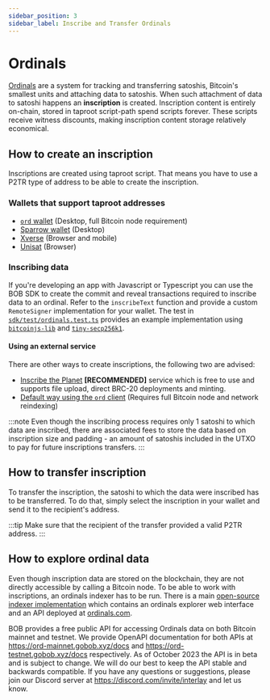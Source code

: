 ```yaml
---
sidebar_position: 3
sidebar_label: Inscribe and Transfer Ordinals
---
```


# Ordinals

[Ordinals](https://docs.ordinals.com/) are a system for tracking and transferring satoshis, Bitcoin's smallest units and attaching data to satoshis. When such attachment of data to satoshi happens an __inscription__ is created. Inscription content is entirely on-chain, stored in taproot script-path spend scripts forever. These scripts receive witness discounts, making inscription content storage relatively economical.


## How to create an inscription
Inscriptions are created using taproot script. That means you have to use a P2TR type of address to be able to create the inscription. 

### Wallets that support taproot addresses

- [`ord` wallet](https://docs.ordinals.com/guides/inscriptions.html) (Desktop, full Bitcoin node requirement)
- [Sparrow wallet](https://sparrowwallet.com/) (Desktop)
- [Xverse](https://www.xverse.app/download) (Browser and mobile)
- [Unisat](https://unisat.io/download ) (Browser)

### Inscribing data
If you're developing an app with Javascript or Typescript you can use the BOB SDK to create the commit and reveal transactions required to inscribe data to an ordinal. Refer to the `inscribeText` function and provide a custom `RemoteSigner` implementation for your wallet. The test in [`sdk/test/ordinals.test.ts`](https://github.com/bob-collective/bob/blob/master/sdk/test/ordinals.test.ts) provides an example implementation using [`bitcoinjs-lib`](https://github.com/bitcoinjs/bitcoinjs-lib) and [`tiny-secp256k1`](https://github.com/bitcoinjs/tiny-secp256k1).

#### Using an external service
There are other ways to create inscriptions, the following two are advised:
- [Inscribe the Planet](https://inscribetheplanet.com/) __[RECOMMENDED]__ service which is free to use and supports file upload, direct BRC-20 deployments and minting.
- [Default way using the `ord` client](https://docs.ordinals.com/guides/inscriptions.html) (Requires full Bitcoin node and network reindexing)

:::note
Even though the inscribing process requires only 1 satoshi to which data are inscribed, there are associated fees to store the data based on inscription size and padding - an amount of satoshis included in the UTXO to pay for future inscriptions transfers.
:::

## How to transfer inscription
To transfer the inscription, the satoshi to which the data were inscribed has to be transferred. To do that, simply select the inscription in your wallet and send it to the recipient's address.

:::tip
Make sure that the recipient of the transfer provided a valid P2TR address.
:::


## How to explore ordinal data
Even though inscription data are stored on the blockchain, they are not directly accessible by calling a Bitcoin node. To be able to work with inscriptions, an ordinals indexer has to be run. There is a main [open-source indexer implementation](https://github.com/casey/ord) which contains an ordinals explorer web interface and an API deployed at [ordinals.com](https://ordinals.com/).

BOB provides a free public API for accessing Ordinals data on both Bitcoin mainnet and testnet. We provide OpenAPI documentation for both APIs at https://ord-mainnet.gobob.xyz/docs and https://ord-testnet.gobob.xyz/docs respectively.
As of October 2023 the API is in beta and is subject to change. We will do our best to keep the API stable and backwards compatible. If you have any questions or suggestions, please join our Discord server at https://discord.com/invite/interlay and let us know.
